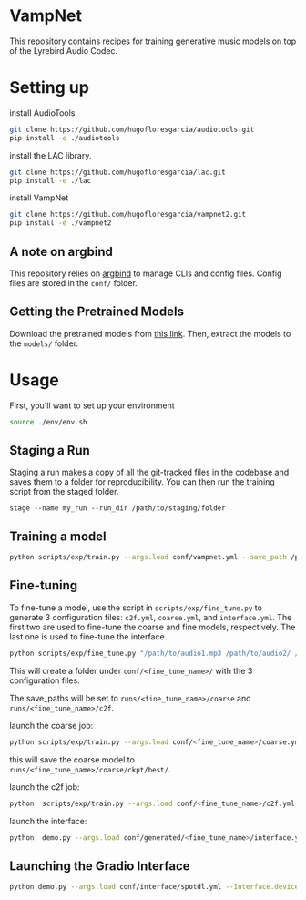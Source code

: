 # VampNet

This repository contains recipes for training generative music models on top of the Lyrebird Audio Codec.

# Setting up

install AudioTools

```bash
git clone https://github.com/hugofloresgarcia/audiotools.git
pip install -e ./audiotools
```

install the LAC library. 

```bash
git clone https://github.com/hugofloresgarcia/lac.git
pip install -e ./lac
```

install VampNet

```bash
git clone https://github.com/hugofloresgarcia/vampnet2.git
pip install -e ./vampnet2
```

## A note on argbind
This repository relies on [argbind](https://github.com/pseeth/argbind) to manage CLIs and config files. 
Config files are stored in the `conf/` folder. 

## Getting the Pretrained Models

Download the pretrained models from [this link](https://drive.google.com/file/d/1ZIBMJMt8QRE8MYYGjg4lH7v7BLbZneq2/view?usp=sharing). Then, extract the models to the `models/` folder.

# Usage

First, you'll want to set up your environment
```bash
source ./env/env.sh
```

## Staging a Run

Staging a run makes a copy of all the git-tracked files in the codebase and saves them to a folder for reproducibility. You can then run the training script from the staged folder. 

```
stage --name my_run --run_dir /path/to/staging/folder
```

## Training a model

```bash
python scripts/exp/train.py --args.load conf/vampnet.yml --save_path /path/to/checkpoints
```

## Fine-tuning
To fine-tune a model, use the script in `scripts/exp/fine_tune.py` to generate 3 configuration files: `c2f.yml`, `coarse.yml`, and `interface.yml`. 
The first two are used to fine-tune the coarse and fine models, respectively. The last one is used to fine-tune the interface.

```bash
python scripts/exp/fine_tune.py "/path/to/audio1.mp3 /path/to/audio2/ /path/to/audio3.wav" <fine_tune_name>
```

This will create a folder under `conf/<fine_tune_name>/` with the 3 configuration files.

The save_paths will be set to `runs/<fine_tune_name>/coarse` and `runs/<fine_tune_name>/c2f`. 

launch the coarse job: 
```bash
python scripts/exp/train.py --args.load conf/<fine_tune_name>/coarse.yml 
```

this will save the coarse model to `runs/<fine_tune_name>/coarse/ckpt/best/`.

launch the c2f job: 
```bash
python  scripts/exp/train.py --args.load conf/<fine_tune_name>/c2f.yml 
```

launch the interface: 
```bash
python  demo.py --args.load conf/generated/<fine_tune_name>/interface.yml 
```


## Launching the Gradio Interface
```bash
python demo.py --args.load conf/interface/spotdl.yml --Interface.device cuda
```
